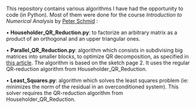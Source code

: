 This repository contains various algorithms I have had the opportunity to code (in Python). Most of them were done for the course *Introduction to Numerical Analysis* by [Peter Schmid](https://www.imperial.ac.uk/people/peter.schmid) :

• **Householder_QR_Reduction.py**: to factorize an arbitrary matrix as a product of an orthogonal and an upper triangular ones.

• **Parallel_QR_Reduction.py**: algorithm which consists in subdivising big matrices into smaller blocks, to optimize QR decomposition, as specified in [this article](https://web.stanford.edu/group/ctr/Summer/SP14/08_Transition_and_turbulence/08_sayadi.pdf). The algorithm is based on the sketch page 2. It uses the regular QR-reduction algorithm from Householder_QR_Reduction.

• **Least_Squares.py**: algorithm which solves the least squares problem (ie: minimizes the norm of the residual in an overconditioned system). This solver requires the QR-reduction algorithm from Householder_QR_Reduction.
